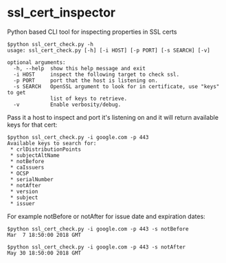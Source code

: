 # ssl_cert_inspector
Python based CLI tool for inspecting properties in SSL certs

```
$python ssl_cert_check.py -h
usage: ssl_cert_check.py [-h] [-i HOST] [-p PORT] [-s SEARCH] [-v]

optional arguments:
  -h, --help  show this help message and exit
  -i HOST     inspect the following target to check ssl.
  -p PORT     port that the host is listening on.
  -s SEARCH   OpenSSL argument to look for in certificate, use "keys" to get
              list of keys to retrieve.
  -v          Enable verbosity/debug.
  ```

Pass it a host to inspect and port it's listening on and it will return available keys for that cert:
```
$python ssl_cert_check.py -i google.com -p 443
Available keys to search for:
 * crlDistributionPoints
 * subjectAltName
 * notBefore
 * caIssuers
 * OCSP
 * serialNumber
 * notAfter
 * version
 * subject
 * issuer
 ```
 
For example notBefore or notAfter for issue date and expiration dates:
````
$python ssl_cert_check.py -i google.com -p 443 -s notBefore
Mar  7 18:50:00 2018 GMT

$python ssl_cert_check.py -i google.com -p 443 -s notAfter
May 30 18:50:00 2018 GMT
````
